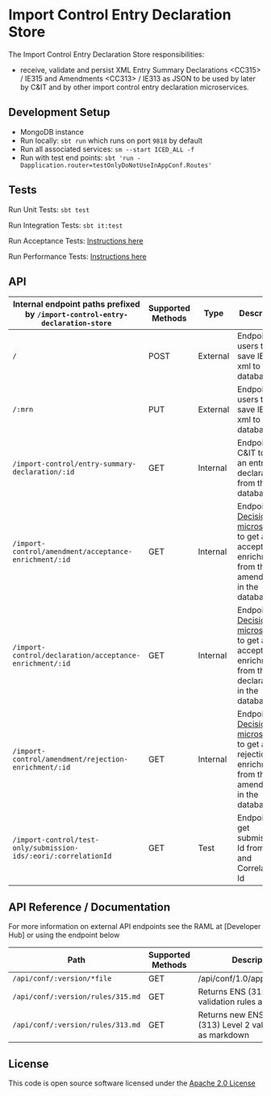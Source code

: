 
# Import Control Entry Declaration Store

The Import Control Entry Declaration Store responsibilities:
- receive, validate and persist XML Entry Summary Declarations \<CC315> / IE315 and Amendments \<CC313> / IE313 as JSON to be used by later by C&IT and by other import control entry declaration microservices.

## Development Setup
- MongoDB instance
- Run locally: `sbt run` which runs on port `9818` by default
- Run all associated services: `sm --start ICED_ALL -f`
- Run with test end points: `sbt 'run -Dapplication.router=testOnlyDoNotUseInAppConf.Routes'`

## Tests
Run Unit Tests: `sbt test`

Run Integration Tests: `sbt it:test`

Run Acceptance Tests: [Instructions here](https://github.com/hmrc/import-control-entry-declaration-api-acceptance-tests)

Run Performance Tests: [Instructions here](https://github.com/hmrc/import-control-entry-declaration-api-performance-tests)

## API

|Internal endpoint paths prefixed by `/import-control-entry-declaration-store` | Supported Methods | Type | Description |
| ----------------------------------------------------------| ----------------- | -----|----------- |
|```/```                                                    |        POST       | External | Endpoint for users to save IE315 xml to the database. |
|```/:mrn```                                                |        PUT        | External | Endpoint for users to save IE313 xml to the database. |
|```/import-control/entry-summary-declaration/:id```        |        GET        | Internal | Endpoint for C&IT to get an entry declaration from the database. |
|```/import-control/amendment/acceptance-enrichment/:id```  |        GET        | Internal | Endpoint for [Decision microservice](https://github.com/hmrc/import-control-entry-declaration-decision) to get an acceptance enrichment from the amendment in the database. |
|```/import-control/declaration/acceptance-enrichment/:id```|        GET        | Internal | Endpoint for [Decision microservice](https://github.com/hmrc/import-control-entry-declaration-decision) to get an acceptance enrichment from the declaration in the database. |
|```/import-control/amendment/rejection-enrichment/:id```   |        GET        | Internal | Endpoint for [Decision microservice](https://github.com/hmrc/import-control-entry-declaration-decision) to get an rejection enrichment from the amendment in the database. |
|```/import-control/test-only/submission-ids/:eori/:correlationId``` |        GET        | Test | Endpoint to get submission Id from EORI and Correlation Id |

## API Reference / Documentation 
For more information on external API endpoints see the RAML at [Developer Hub] or using the endpoint below

|Path                          | Supported Methods | Description |
| -----------------------------| ----------------- | ----------- |
|```/api/conf/:version/*file```|        GET        | /api/conf/1.0/application.raml |
|```/api/conf/:version/rules/315.md```|        GET        | Returns ENS (315) Level 2 validation rules as markdown |
|```/api/conf/:version/rules/313.md```|        GET        | Returns new ENS amendment (313) Level 2 validation rules as markdown |

## License

This code is open source software licensed under the [Apache 2.0 License]("http://www.apache.org/licenses/LICENSE-2.0.html")
